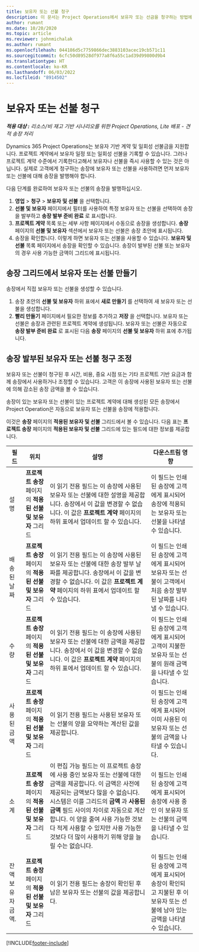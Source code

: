 ```yaml
---
title: 보유자 또는 선불 청구
description: 이 문서는 Project Operations에서 보유자 또는 선금을 청구하는 방법에 대한 정보를 제공합니다.
author: rumant
ms.date: 10/20/2020
ms.topic: article
ms.reviewer: johnmichalak
ms.author: rumant
ms.openlocfilehash: 044186d5c7759866dec3883103acec19cb571c11
ms.sourcegitcommit: 6cfc50d89528df977a8f6a55c1ad39d99800d9b4
ms.translationtype: HT
ms.contentlocale: ko-KR
ms.lasthandoff: 06/03/2022
ms.locfileid: "8914502"
---
```

# <a name="invoice-a-retainer-or-an-advance"></a>보유자 또는 선불 청구

_**적용 대상 :** 리소스/비 재고 기반 시나리오를 위한 Project Operations, Lite 배포 - 견적 송장 처리_

Dynamics 365 Project Operations는 보유자 기반 계약 및 일회성 선불금을 지원합니다. 프로젝트 계약에서 보유자 일정 또는 일회성 선불을 기록할 수 있습니다. 그러나 프로젝트 계약 수준에서 기록한다고해서 보유자나 선불을 즉시 사용할 수 있는 것은 아닙니다. 실제로 고객에게 청구하는 송장에 보유자 또는 선불을 사용하려면 먼저 보유자 또는 선불에 대해 송장을 발행해야 합니다.

다음 단계를 완료하여 보유자 또는 선불의 송장을 발행하십시오.

1. **영업** > **청구** > **보유자 및 선불** 을 선택합니다. 
2. **선불 및 보유자** 페이지에서 필터를 사용하여 특정 보유자 또는 선불을 선택하여 송장을 발부하고 **송장 발부 준비 완료** 로 표시합니다.
3. **프로젝트 계약** 목록 또는 세부 사항 페이지에서 수동으로 송장을 생성합니다. **송장** 페이지의 **선불 및 보유자** 섹션에서 보유자 또는 선불은 송장 초안에 표시됩니다.
4. 송장을 확인합니다. 이렇게 하면 보유자 또는 선불을 사용할 수 있습니다. **보유자 및 선불** 목록 페이지에서 송장을 확인할 수 있습니다. 송장이 발부된 선불 또는 보유자의 경우 사용 가능한 금액이 그리드에 표시됩니다.

## <a name="create-a-retainer-or-advance-from-the-invoice-grid"></a>송장 그리드에서 보유자 또는 선불 만들기

송장에서 직접 보유자 또는 선불을 생성할 수 있습니다.

1. 송장 초안의 **선불 및 보유자** 하위 표에서 **새로 만들기** 를 선택하여 새 보유자 또는 선불을 생성합니다. 
2. **빨리 만들기** 페이지에서 필요한 정보를 추가하고 **저장** 을 선택합니다. 보유자 또는 선불은 송장과 관련된 프로젝트 계약에 생성됩니다. 보유자 또는 선불은 자동으로 **송장 발부 준비 완료** 로 표시된 다음 **송장** 페이지의 **선불 및 보유자** 하위 표에 추가됩니다.

## <a name="reconcile-an-invoiced-retainer-or-advance"></a>송장 발부된 보유자 또는 선불 청구 조정

보유자 또는 선불이 청구된 후 시간, 비용, 중요 시점 또는 기타 프로젝트 기반 요금과 함께 송장에서 사용하거나 조정할 수 있습니다. 고객은 이 송장에 사용된 보유자 또는 선불에 의해 감소된 송장 금액을 볼 수 있습니다.

송장이 있는 보유자 또는 선불이 있는 프로젝트 계약에 대해 생성된 모든 송장에서 Project Operation은 자동으로 보유자 또는 선불을 송장에 적용합니다.

이것은 **송장** 페이지의 **적용된 보유자 및 선불** 그리드에서 볼 수 있습니다. 다음 표는 **프로젝트 송장** 페이지의 **적용된 보유자 및 선불** 그리드에 있는 필드에 대한 정보를 제공합니다.

| 필드 | 위치 | 설명 | 다운스트림 영향 |
| --- | --- | --- | --- |
| 설명 | **프로젝트 송장** 페이지의 **적용된 선불 및 보유자** 그리드 |이 읽기 전용 필드는 이 송장에 사용된 보유자 또는 선불에 대한 설명을 제공합니다. 송장에서 이 값을 변경할 수 없습니다. 이 값은 **프로젝트 계약** 페이지의 하위 표에서 업데이트 할 수 있습니다. | 이 필드는 인쇄된 송장에 고객에게 표시되어 송장에 적용되는 보유자 또는 선불을 나타낼 수 있습니다. |
| 배송된 날짜 | **프로젝트 송장** 페이지의 **적용된 선불 및 보유자** 그리드  | 이 읽기 전용 필드는 이 송장에 사용된 보유자 또는 선불에 대한 송장 발부 날짜를 제공합니다. 송장에서 이 값을 변경할 수 없습니다. 이 값은 **프로젝트 계약** 페이지의 하위 표에서 업데이트 할 수 있습니다. | 이 필드는 인쇄된 송장에 고객에게 표시되어 보유자 또는 선불이 고객에서 처음 송장 발부된 날짜를 나타낼 수 있습니다. |
| 수량 | **프로젝트 송장** 페이지의 **적용된 선불 및 보유자** 그리드  | 이 읽기 전용 필드는 이 송장에 사용된 보유자 또는 선불에 대한 금액을 제공합니다. 송장에서 이 값을 변경할 수 없습니다. 이 값은 **프로젝트 계약** 페이지의 하위 표에서 업데이트 할 수 있습니다. | 이 필드는 인쇄된 송장에 고객에게 표시되어 고객이 지불한 보유자 또는 선불의 원래 금액을 나타낼 수 있습니다. |
| 사용된 금액 | **프로젝트 송장** 페이지의 **적용된 선불 및 보유자** 그리드  | 이 읽기 전용 필드는 사용된 보유자 또는 선불의 양을 요약하는 계산된 값을 제공합니다. | 이 필드는 인쇄된 송장에 고객에게 표시되어 이미 사용된 이 보유자 또는 선불의 금액을 나타낼 수 있습니다. |
| 소계 | **프로젝트 송장** 페이지의 **적용된 선불 및 보유자** 그리드  | 이 편집 가능 필드는 이 프로젝트 송장에 사용 중인 보유자 또는 선불에 대한 금액을 제공합니다. 이 금액은 사전에 제공되는 금액보다 많을 수 없습니다. 시스템은 이를 그리드의 **금액** 과 **사용된 금액** 필드 사이의 차이로 자동으로 계산합니다. 이 양을 줄여 사용 가능한 것보다 적게 사용할 수 있지만 사용 가능한 것보다 더 많이 사용하기 위해 양을 늘릴 수는 없습니다. | 이 필드는 인쇄된 송장에 고객에게 표시되어 송장에 사용 중인 이 보유자 또는 선불의 금액을 나타낼 수 있습니다. |
| 잔액 보유자 금액. | **프로젝트 송장** 페이지의 **적용된 선불 및 보유자** 그리드  | 이 읽기 전용 필드는 송장이 확인된 후 남은 보유자 또는 선불의 값을 제공합니다. | 이 필드는 인쇄된 송장에 고객에게 표시되어 송장이 확인되고 지불된 후 이 보유자 또는 선불에 남아 있는 금액을 나타낼 수 있습니다. |


[!INCLUDE[footer-include](../../includes/footer-banner.md)]